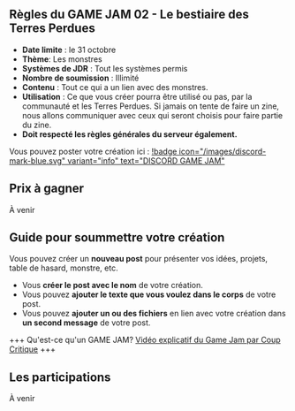 ## Règles du GAME JAM 02 - Le bestiaire des Terres Perdues
- **Date limite** :  le 31 octobre
- **Thème**: Les monstres
- **Systèmes de JDR** : Tout les systèmes permis 
- **Nombre de soumission** : Illimité
- **Contenu** : Tout ce qui a un lien avec des monstres. 
- **Utilisation** : Ce que vous créer pourra être utilisé ou pas, par la communauté et les Terres Perdues. Si jamais on tente de faire un zine, nous allons communiquer avec ceux qui seront choisis pour faire partie du zine. 
- **Doit respecté les règles générales du serveur également.**

Vous pouvez poster votre création ici : [!badge icon="/images/discord-mark-blue.svg" variant="info" text="DISCORD GAME JAM"](https://discord.com/channels/662746189069942802/1344849745327296623)

## Prix à gagner
À venir

## Guide pour soummettre votre création
Vous pouvez créer un **nouveau post** pour présenter vos idées, projets, table de hasard, monstre, etc.

- Vous **créer le post avec le nom** de votre création. 
- Vous pouvez **ajouter le texte que vous voulez dans le corps** de votre post. 
- Vous pouvez **ajouter un ou des fichiers** en lien avec votre création dans **un second message** de votre post.

+++ Qu'est-ce qu'un GAME JAM?
[Vidéo explicatif du Game Jam par Coup Critique](https://www.youtube.com/watch?v=sQ-YnBlA_NI)
+++

## Les participations
À venir
